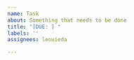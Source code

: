 ```yaml
---
name: Task
about: Something that needs to be done
title: "[DUE: ] "
labels: ''
assignees: leouieda

---
```

